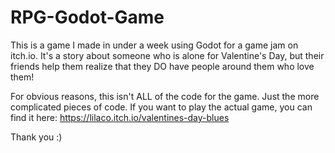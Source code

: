 # RPG-Godot-Game
This is a game I made in under a week using Godot for a game jam on itch.io. It's a story about someone who is alone for Valentine's Day, but their friends help 
them realize that they DO have people around them who love them!

For obvious reasons, this isn't ALL of the code for the game. Just the more complicated pieces of code. If you want to play the actual game, you can find it here:
https://lilaco.itch.io/valentines-day-blues

Thank you :)
